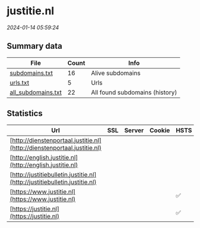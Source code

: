 # justitie.nl
*2024-01-14 05:59:24*
## Summary data
| File       | Count | Info |
|------------|-------|------|
|[subdomains.txt](/data/justitie.nl/subdomains.txt)|16|Alive subdomains|
|[urls.txt](/data/justitie.nl/urls.txt)|5|Urls|
|[all_subdomains.txt](/data/justitie.nl/all_subdomains.txt)|22|All found subdomains (history)|
## Statistics
| Url | SSL | Server | Cookie | HSTS | CSP | XFO | XXP | RP | Tech |Title |
|------------|-------|------|------|------|------|------|------|------|------|------|
|[http://dienstenportaal.justitie.nl](http://dienstenportaal.justitie.nl)| || | | | | | 3:white_check_mark: |||
|[http://english.justitie.nl](http://english.justitie.nl)| || | | | | | 3:white_check_mark: |||
|[http://justitiebulletin.justitie.nl](http://justitiebulletin.justitie.nl)| || | | | | | 3:white_check_mark: |||
|[https://www.justitie.nl](https://www.justitie.nl)| || |:white_check_mark: |:warning: | 1:white_check_mark: | 2:white_check_mark: | 3:white_check_mark: |HSTS||
|[https://justitie.nl](https://justitie.nl)| || |:white_check_mark: |:warning: | 1:white_check_mark: | 2:white_check_mark: | 3:white_check_mark: |HSTS||